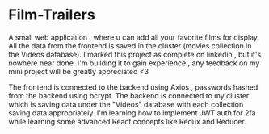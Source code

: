 # Film-Trailers

A small web application , where u can add all your favorite films for display. All the data from the frontend is saved in the cluster (movies collection in the Videos database).
I marked this project as complete on linkedin , but it's nowhere near done. I'm building it to gain experience , any feedback on my mini project will be greatly appreciated <3

The frontend is connected to the backend using Axios , passwords hashed from the backend using bcrypt. The backend is connected to my cluster which is saving data under the "Videos" database with each collection saving data appropriately. I'm learning how to implement JWT auth for 2fa while learning some advanced React concepts like Redux and Reducer.
